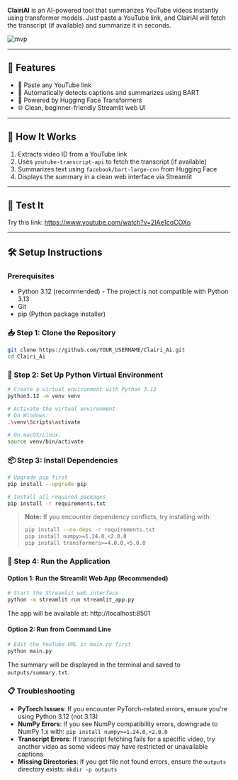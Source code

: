 **ClairiAI** is an AI-powered tool that summarizes YouTube videos instantly using transformer models. Just paste a YouTube link, and ClairiAI will fetch the transcript (if available) and summarize it in seconds.

![mvp](https://github.com/user-attachments/assets/d6ed8c79-c696-4c1b-8f0f-c9616842d449)

---

## 🚀 Features

- 📎 Paste any YouTube link
- 🎯 Automatically detects captions and summarizes using BART
- 🤖 Powered by Hugging Face Transformers
- 🌐 Clean, beginner-friendly Streamlit web UI

---

## 🧠 How It Works

1. Extracts video ID from a YouTube link
2. Uses `youtube-transcript-api` to fetch the transcript (if available)
3. Summarizes text using `facebook/bart-large-cnn` from Hugging Face
4. Displays the summary in a clean web interface via Streamlit

---

## 🧪 Test It

Try this link: https://www.youtube.com/watch?v=2lAe1cqCOXo

---

## 🛠️ Setup Instructions

### Prerequisites

- Python 3.12 (recommended) - The project is not compatible with Python 3.13
- Git
- pip (Python package installer)

### 📥 Step 1: Clone the Repository

```bash
git clone https://github.com/YOUR_USERNAME/Clairi_Ai.git
cd Clairi_Ai
```

### 🧪 Step 2: Set Up Python Virtual Environment

```bash
# Create a virtual environment with Python 3.12
python3.12 -m venv venv

# Activate the virtual environment
# On Windows:
.\venv\Scripts\activate

# On macOS/Linux:
source venv/bin/activate
```

### 📦 Step 3: Install Dependencies

```bash
# Upgrade pip first
pip install --upgrade pip

# Install all required packages
pip install -r requirements.txt
```

> **Note:** If you encounter dependency conflicts, try installing with:
> ```bash
> pip install --no-deps -r requirements.txt
> pip install numpy>=1.24.0,<2.0.0
> pip install transformers>=4.0.0,<5.0.0
> ```

### 🚀 Step 4: Run the Application

#### Option 1: Run the Streamlit Web App (Recommended)

```bash
# Start the Streamlit web interface
python -m streamlit run streamlit_app.py
```

The app will be available at: http://localhost:8501

#### Option 2: Run from Command Line

```bash
# Edit the YouTube URL in main.py first
python main.py
```

The summary will be displayed in the terminal and saved to `outputs/summary.txt`.

### 📋 Troubleshooting

- **PyTorch Issues**: If you encounter PyTorch-related errors, ensure you're using Python 3.12 (not 3.13)
- **NumPy Errors**: If you see NumPy compatibility errors, downgrade to NumPy 1.x with: `pip install numpy>=1.24.0,<2.0.0`
- **Transcript Errors**: If transcript fetching fails for a specific video, try another video as some videos may have restricted or unavailable captions
- **Missing Directories**: If you get file not found errors, ensure the `outputs` directory exists: `mkdir -p outputs`

